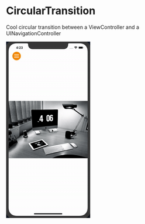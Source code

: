 # CircularTransition
Cool circular transition between a ViewController and a UINavigationController

![alt text](https://github.com/Joule87/Media/blob/master/CircularTransition/CircularTransition.gif)
